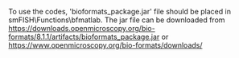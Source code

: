 To use the codes, 'bioformats_package.jar' file should be placed in smFISH\Functions\bfmatlab\. The jar file can be downloaded from https://downloads.openmicroscopy.org/bio-formats/8.1.1/artifacts/bioformats_package.jar or https://www.openmicroscopy.org/bio-formats/downloads/
